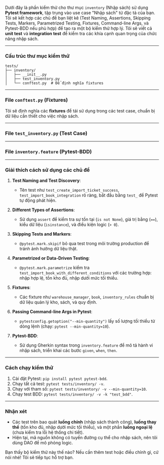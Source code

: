 Dưới đây là phần kiểm thử cho thư mục `inventory` (Nhập sách) sử dụng **Pytest framework**, tập trung vào use case "Nhập sách" từ đặc tả của bạn. Tôi sẽ kết hợp các chủ đề bạn liệt kê (Test Naming, Assertions, Skipping Tests, Markers, Parametrized Testing, Fixtures, Command-line Args, và Pytest-BDD nếu phù hợp) để tạo ra một bộ kiểm thử hợp lý. Tôi sẽ viết cả **unit test** và **integration test** để kiểm tra các khía cạnh quan trọng của chức năng nhập sách.

---

### Cấu trúc thư mục kiểm thử

```
tests/
├── inventory/
│   ├── __init__.py
│   ├── test_inventory.py
│   └── conftest.py  # Để định nghĩa fixtures
```

---

### File `conftest.py` (Fixtures)

Tôi sẽ định nghĩa các **fixtures** để tái sử dụng trong các test case, chuẩn bị dữ liệu cần thiết cho việc nhập sách.

---

### File `test_inventory.py` (Test Case)

---

### File `inventory.feature` (Pytest-BDD)

---

### Giải thích cách sử dụng các chủ đề

1. **Test Naming and Test Discovery**:
   - Tên test như `test_create_import_ticket_success`, `test_import_book_integration` rõ ràng, bắt đầu bằng `test_` để Pytest tự động phát hiện.

2. **Different Types of Assertions**:
   - Sử dụng `assert` để kiểm tra sự tồn tại (`is not None`), giá trị bằng (`==`), kiểu dữ liệu (`isinstance`), và điều kiện logic (`> 0`).

3. **Skipping Tests and Markers**:
   - `@pytest.mark.skipif` bỏ qua test trong môi trường production để tránh ảnh hưởng dữ liệu thật.

4. **Parametrized or Data-Driven Testing**:
   - `@pytest.mark.parametrize` kiểm tra `test_import_book_with_different_conditions` với các trường hợp: nhập hợp lệ, tồn kho đủ, nhập dưới mức tối thiểu.

5. **Fixtures**:
   - Các fixture như `warehouse_manager`, `book`, `inventory_rules` chuẩn bị dữ liệu quản lý kho, sách, và quy định.

6. **Passing Command-line Args in Pytest**:
   - `pytestconfig.getoption("--min-quantity")` lấy số lượng tối thiểu từ dòng lệnh (chạy: `pytest --min-quantity=10`).

7. **Pytest-BDD**:
   - Sử dụng Gherkin syntax trong `inventory.feature` để mô tả hành vi nhập sách, triển khai các bước `given`, `when`, `then`.

---

### Cách chạy kiểm thử

1. Cài đặt Pytest: `pip install pytest pytest-bdd`.
2. Chạy tất cả test: `pytest tests/inventory/ -v`.
3. Chạy với tham số: `pytest tests/inventory/ -v --min-quantity=10`.
4. Chạy test BDD: `pytest tests/inventory/ -v -k "test_bdd"`.

---

### Nhận xét

- Các test trên bao quát **luồng chính** (nhập sách thành công), **luồng thay thế** (tồn kho đủ, nhập dưới mức tối thiểu), và một phần **luồng ngoại lệ** (chưa kiểm tra lỗi hệ thống chi tiết).
- Hiện tại, mã nguồn không có tuyến đường cụ thể cho nhập sách, nên tôi dùng DAO để mô phỏng logic.

Bạn thấy bộ kiểm thử này thế nào? Nếu cần thêm test hoặc điều chỉnh gì, cứ nói nhé! Tôi sẽ tiếp tục hỗ trợ bạn.
